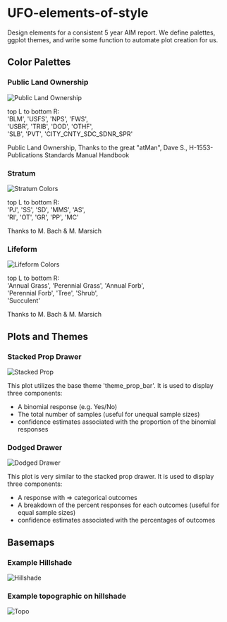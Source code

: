 # UFO-elements-of-style

Design elements for a consistent 5 year AIM report. We define palettes, ggplot themes, and write some function to automate plot creation for us. 



## Color Palettes

### Public Land Ownership
![Public Land Ownership](./results/plots/public_lands.png)

top L to bottom R:  
'BLM', 'USFS', 'NPS', 'FWS',  
'USBR', 'TRIB', 'DOD', 'OTHF',  
'SLB', 'PVT', 'CITY_CNTY_SDC_SDNR_SPR'  

Public Land Ownership, Thanks to the great "atMan", Dave S.,
H-1553-Publications Standards Manual Handbook



### Stratum
![Stratum Colors](results/plots/strata.png)

top L to bottom R:  
'PJ', 'SS', 'SD', 'MMS', 'AS',  
'RI', 'OT', 'GR', 'PP', 'MC'  

Thanks to M. Bach & M. Marsich

### Lifeform
![Lifeform Colors](results/plots/lifeforms.png)

top L to bottom R:  
'Annual Grass', 'Perennial Grass', 'Annual Forb',  
'Perennial Forb', 'Tree', 'Shrub',  
'Succulent'  

Thanks to M. Bach & M. Marsich



## Plots and Themes

### Stacked Prop Drawer
![Stacked Prop](results/plots/stacked_prop_drawer.png)


This plot utilizes the base theme 'theme_prop_bar'. It is used to display three components:
- A binomial response (e.g. Yes/No)  
- The total number of samples (useful for unequal sample sizes)  
- confidence estimates associated with the proportion of the binomial responses  

### Dodged Drawer
![Dodged Drawer](results/plots/dodged_drawer.png)

This plot is very similar to the stacked prop drawer. It is used to display three components:
- A response with => categorical outcomes
- A breakdown of the percent responses for each outcomes (useful for equal sample sizes)
- confidence estimates associated with the percentages of outcomes


## Basemaps

### Example Hillshade 
![Hillshade](results/maps/hillshade_drought)

### Example topographic on hillshade
![Topo](results/maps/elevation_contour_drought)


